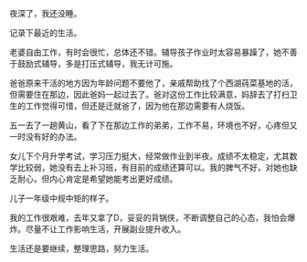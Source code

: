 夜深了，我还没睡。

记录下最近的生活。

老婆自由工作，有时会很忙，总体还不错。辅导孩子作业时太容易暴躁了，她不善于鼓励式辅导，多是打压式辅导，我无计可施。

爸爸原来干活的地方因为年龄问题不要他了，亲戚帮助找了个西湖莼菜基地的活，但需要住在那边，因此爸妈一起过去了。爸对这份工作比较满意，妈辞去了打扫卫生的工作觉得可惜，但还是迁就爸了，因为他在那边需要有人烧饭。

五一去了一趟黄山，看了下在那边工作的弟弟，工作不易，环境也不好，心疼但又一时没有好的办法。

女儿下个月升学考试，学习压力挺大，经常做作业到半夜。成绩不太稳定，尤其数学比较弱，她没有去上补习班，有目前的成绩还算可以。我的脾气不好，对她也缺乏耐心，但内心肯定是希望她能考出更好成绩。

儿子一年级中规中矩的样子。

我的工作很艰难，去年又拿了D，妥妥的背锅侠，不断调整自己的心态，我怕会爆炸。尽量不让工作影响生活，开展副业提升收入。

生活还是要继续，整理思路，努力生活。
